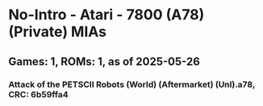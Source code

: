 # No-Intro - Atari - 7800 (A78) (Private) MIAs
## Games: 1, ROMs: 1, as of 2025-05-26

### Attack of the PETSCII Robots (World) (Aftermarket) (Unl).a78, CRC: 6b59ffa4
